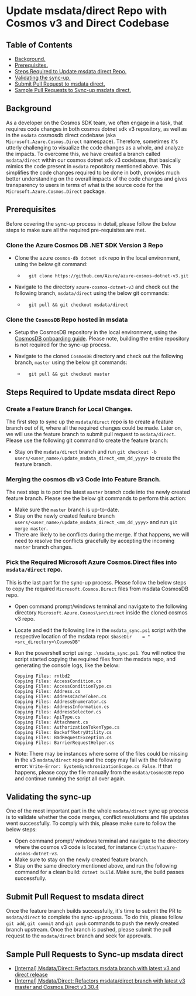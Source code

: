 # Update msdata/direct Repo with Cosmos v3 and Direct Codebase

## Table of Contents

* [Background.](#background)
* [Prerequisites.](#prerequisites)
* [Steps Required to Update msdata direct Repo.](#steps-required-to-update-msdata-direct-repo)
* [Validating the sync-up.](#validating-the-sync-up)
* [Submit Pull Request to msdata direct.](#submit-pull-request-to-msdata-direct)
* [Sample Pull Requests to Sync-up msdata direct.](#sample-pull-requests-to-sync-up-msdata-direct)

## Background

As a developer on the Cosmos SDK team, we often engage in a task, that requires code changes in both cosmos dotnet sdk v3 repository, as well as in the `msdata` cosmosdb direct codebase (aka `Microsoft.Azure.Cosmos.Direct` namespace). Therefore, sometimes it's utterly challenging to visualize the code changes as a whole, and analyze the impacts. To overcome this, we have created a branch called `msdata/direct` within our cosmos dotnet sdk v3 codebase, that basically mimics the code present in `msdata` repository mentioned above. This simplifies the code changes required to be done in both, provides much better understanding on the overall impacts of the code changes and gives transparency to users in terms of what is the source code for the `Microsoft.Azure.Cosmos.Direct` package.

## Prerequisites

Before covering the sync-up process in detail, please follow the below steps to make sure all the required pre-requisites are met.

### Clone the Azure Cosmos DB .NET SDK Version 3 Repo

- Clone the azure `cosmos-db dotnet sdk` repo in the local environment, using the below git command:
    -       git clone https://github.com/Azure/azure-cosmos-dotnet-v3.git

- Navigate to the directory `azure-cosmos-dotnet-v3` and check out the following branch, `msdata/direct` using the below git commands:
    -       git pull && git checkout msdata/direct

### Clone the `CosmosDB` Repo hosted in msdata

- Setup the CosmosDB repository in the local environment, using the [CosmosDB onboarding guide](https://eng.ms/docs/cloud-ai-platform/azure-data/azure-data-azure-databases/cosmos-db-and-postgresql/azure-cosmos-db/azure-cosmos-db-onboarding-guide/engineering/dev-getting-started/clone-and-build-repo). Please note, building the entire repository is not required for the sync-up process.

- Navigate to the cloned `CosmosDB` directory and check out the following branch, `master` using the below git commands:
    -       git pull && git checkout master

## Steps Required to Update msdata direct Repo

### Create a Feature Branch for Local Changes.

The first step to sync up the `msdata/direct` repo is to create a feature branch out of it, where all the required changes could be made. Later on, we will use the feature branch to submit pull request to `msdata/direct`. Please use the following git command to create the feature branch:

- Stay on the `msdata/direct` branch and run `git checkout -b users/<user_name>/update_msdata_direct_<mm_dd_yyyy>` to create the feature branch.

### Merging the cosmos db v3 Code into Feature Branch.

The next step is to port the latest `master` branch code into the newly created feature branch. Please see the below git commands to perform this action:

- Make sure the `master` branch is up-to-date.
- Stay on the newly created feature branch `users/<user_name>/update_msdata_direct_<mm_dd_yyyy>` and run `git merge master`.
- There are likely to be conflicts during the merge. If that happens, we will need to resolve the conflicts gracefully by accepting the incoming `master` branch changes.

### Pick the Required Microsoft Azure Cosmos.Direct files into `msdata/direct` repo.

This is the last part for the sync-up process. Please follow the below steps to copy the required `Microsoft.Cosmos.Direct` files from msdata CosmosDB repo.

- Open command prompt/windows terminal and navigate to the following directory `Microsoft.Azure.Cosmos\src\direct` inside the cloned cosmos v3 repo.
- Locate and edit the following line in the `msdata_sync.ps1` script with the respective location of the msdata repo: `$baseDir    = "<src_directory>\CosmosDB"`
- Run the powershell script using: `.\msdata_sync.ps1`. You will notice the script started copying the required files from the msdata repo, and generating the console logs, like the below:

    ```
    Copying Files: rntbd2
    Copying Files: AccessCondition.cs
    Copying Files: AccessConditionType.cs
    Copying Files: Address.cs
    Copying Files: AddressCacheToken.cs
    Copying Files: AddressEnumerator.cs
    Copying Files: AddressInformation.cs
    Copying Files: AddressSelector.cs
    Copying Files: ApiType.cs
    Copying Files: Attachment.cs
    Copying Files: AuthorizationTokenType.cs
    Copying Files: BackoffRetryUtility.cs
    Copying Files: BadRequestException.cs
    Copying Files: BarrierRequestHelper.cs
    ```

- Note: There may be instances where some of the files could be missing in the v3 `msdata/direct` repo and the copy may fail with the following error: `Write-Error: SystemSynchronizationScope.cs False`. If that happens, please copy the file manually from the `msdata/CosmosDB` repo and continue running the script all over again. 

## Validating the sync-up

One of the most important part in the whole `msdata/direct` sync up process is to validate whether the code merges, conflict resolutions and file updates went successfully. To comply with this, please make sure to follow the below steps:

- Open command prompt/ windows terminal and navigate to the directory where the cosmos v3 code is located, for instance `C:\stash\azure-cosmos-dotnet-v3`.
- Make sure to stay on the newly created feature branch.
- Stay on the same directory mentioned above, and run the following command for a clean build: `dotnet build`. Make sure, the build passes successfully.

## Submit Pull Request to msdata direct

Once the feature branch builds successfully, it's time to submit the PR to `msdata/direct` to complete the sync-up process. To do this, please follow `git add`, `git commit` and `git push` commands to push the newly created branch upstream. Once the branch is pushed, please submit the pull request to the `msdata/direct` branch and seek for approvals.

## Sample Pull Requests to Sync-up msdata direct

- [[Internal] Msdata/Direct: Refactors msdata branch with latest v3 and direct release](https://github.com/Azure/azure-cosmos-dotnet-v3/pull/3726)
- [[Internal] Msdata/Direct: Refactors msdata/direct branch with latest v3 master and Cosmos.Direct v3.30.4](https://github.com/Azure/azure-cosmos-dotnet-v3/pull/3776)